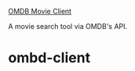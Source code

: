 [OMDB Movie Client](http://nickm-omdb-client.s3-website-us-west-2.amazonaws.com)


A movie search tool via OMDB's API.

# ombd-client
